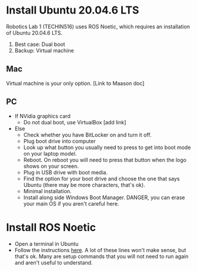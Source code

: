 # Install Ubuntu 20.04.6 LTS
Robotics Lab 1 (TECHIN516) uses ROS Noetic, which requires an installation of Ubuntu 20.04.6 LTS.
1. Best case: Dual boot
1. Backup: Virtual machine

## Mac
Virtual machine is your only option.
[Link to Maason doc]

## PC
- If NVidia graphics card
    - Do not dual boot, use VirtualBox [add link]
- Else 
    - Check whether you have BitLocker on and turn it off.
    - Plug boot drive into computer
    - Look up what button you usually need to press to get into boot mode on your laptop model.
    - Reboot. On reboot you will need to press that button when the logo shows on your screen.
    - Plug in USB drive with boot media.
    - Find the option for your boot drive and choose the one that says Ubuntu (there may be more characters, that's ok).
    - Minimal installation.
    - Install along side Windows Boot Manager. DANGER, you can erase your main OS if you aren't careful here.

# Install ROS Noetic
- Open a terminal in Ubuntu
- Follow the instructions [here](https://wiki.ros.org/noetic/Installation/Ubuntu). A lot of these lines won't make sense, but that's ok. Many are setup commands that you will not need to run again and aren't useful to understand.
